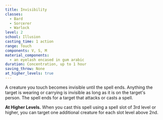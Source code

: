 ```yaml
---
title: Invisibility
classes:
  - Bard
  - Sorcerer
  - Warlock
level: 2
school: Illusion
casting_time: 1 action
range: Touch
components: V, S, M
material_components:
  - an eyelash encased in gum arabic
duration: Concentration, up to 1 hour
saving_throw: None
at_higher_levels: true
---
```


A creature you touch becomes invisible until the spell ends. Anything the target is wearing or carrying is invisible as long as it is on the target's person. The spell ends for a target that attacks or casts a spell.

**At Higher Levels.** When you cast this spell using a spell slot of 3rd level or higher, you can target one additional creature for each slot level above 2nd.
